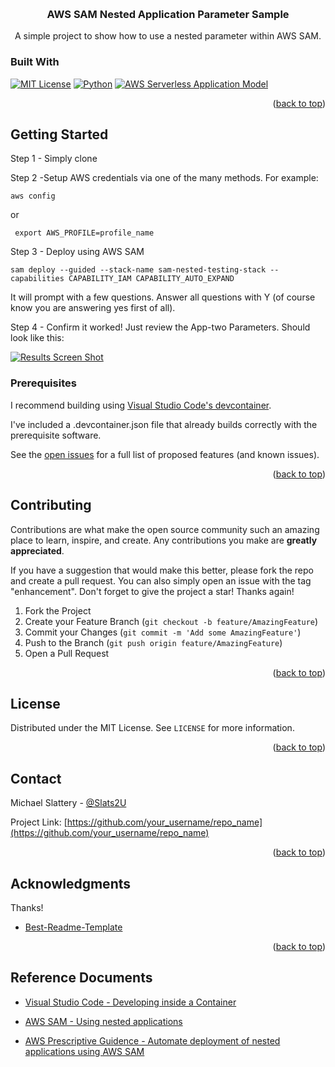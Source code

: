 <!-- Improved compatibility of back to top link: See: https://github.com/othneildrew/Best-README-Template/pull/73 -->
<a name="readme-top"></a>

<!-- PROJECT HEADER -->
<br />
<div align="center">
  <h3 align="center">AWS SAM Nested Application Parameter Sample</h3>
  <p align="center">
    A simple project to show how to use a nested parameter within AWS SAM.
    <br />
  </p>
</div>

### Built With

[![MIT License][mit-lic-shield]][mit-lic-url]
[![Python][python-shield]][python-url]
[![AWS Serverless Application Model][aws-sam-shield]][aws-sam-url]
<p align="right">(<a href="#readme-top">back to top</a>)</p>

<!-- GETTING STARTED -->
## Getting Started

Step 1 - Simply clone

Step 2 -Setup AWS credentials via one of the many methods. For example:

``` aws config ```

or 

``` export AWS_PROFILE=profile_name```

Step 3 - Deploy using AWS SAM

```sam deploy --guided --stack-name sam-nested-testing-stack --capabilities CAPABILITY_IAM CAPABILITY_AUTO_EXPAND```

It will prompt with a few questions. Answer all questions with Y (of course know you are answering yes first of all).

Step 4 - Confirm it worked!  Just review the App-two Parameters.  Should look like this:

[![Results Screen Shot][results-screenshot]]()

### Prerequisites

I recommend building using [Visual Studio Code's devcontainer](https://code.visualstudio.com/docs/devcontainers/containers).

I've included a .devcontainer.json file that already builds correctly with the prerequisite software.


See the [open issues](https://github.com/othneildrew/Best-README-Template/issues) for a full list of proposed features (and known issues).

<p align="right">(<a href="#readme-top">back to top</a>)</p>

<!-- CONTRIBUTING -->
## Contributing

Contributions are what make the open source community such an amazing place to learn, inspire, and create. Any contributions you make are **greatly appreciated**.

If you have a suggestion that would make this better, please fork the repo and create a pull request. You can also simply open an issue with the tag "enhancement".
Don't forget to give the project a star! Thanks again!

1. Fork the Project
2. Create your Feature Branch (`git checkout -b feature/AmazingFeature`)
3. Commit your Changes (`git commit -m 'Add some AmazingFeature'`)
4. Push to the Branch (`git push origin feature/AmazingFeature`)
5. Open a Pull Request

<p align="right">(<a href="#readme-top">back to top</a>)</p>



<!-- LICENSE -->
## License

Distributed under the MIT License. See `LICENSE` for more information. 

<p align="right">(<a href="#readme-top">back to top</a>)</p>



<!-- CONTACT -->
## Contact

Michael Slattery - [@Slats2U](https://twitter.com/@Slats2U)

Project Link: [https://github.com/your_username/repo_name](https://github.com/your_username/repo_name)

<p align="right">(<a href="#readme-top">back to top</a>)</p>



<!-- ACKNOWLEDGMENTS -->
## Acknowledgments

Thanks!

* [Best-Readme-Template](https://github.com/othneildrew/Best-README-Template)

<p align="right">(<a href="#readme-top">back to top</a>)</p>

<!-- MARKDOWN LINKS & IMAGES -->
<!-- https://www.markdownguide.org/basic-syntax/#reference-style-links -->
[mit-lic-shield]:https://img.shields.io/badge/license-MIT-blue
[mit-lic-url]:https://choosealicense.com/licenses/mit/
[aws-sam-shield]: https://img.shields.io/badge/AWS-Serverless_Application_Model-yellow/?style=flat&logo=amazonaws
[aws-sam-url]:https://aws.amazon.com/serverless/sam
[python-shield]: https://img.shields.io/badge/Python-3.9-blue
[python-url]:https://www.python.org/
[results-screenshot]: results.png

## Reference Documents

* [Visual Studio Code - Developing inside a Container](https://code.visualstudio.com/docs/devcontainers/containers)

* [AWS SAM - Using nested applications](https://docs.aws.amazon.com/serverless-application-model/latest/developerguide/serverless-sam-template-nested-applications.html)

* [AWS Prescriptive Guidence - Automate deployment of nested applications using AWS SAM](https://docs.aws.amazon.com/prescriptive-guidance/latest/patterns/automate-deployment-of-nested-applications-using-aws-sam.html)
